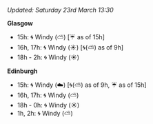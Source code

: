 *Updated: Saturday 23rd March 13:30*

**Glasgow**

* 15h: :cyclone: Windy (:partly_sunny:) [:umbrella: as of 15h]
* 16h, 17h: :cyclone: Windy (:sunny:) [:cyclone:(:partly_sunny:) as of 9h]
* 18h - 2h: :cyclone: Windy (:sunny:)

**Edinburgh**

* 15h: :cyclone: Windy (:cloud:) [:cyclone:(:partly_sunny:) as of 9h, :umbrella: as of 15h]
* 16h, 17h: :cyclone: Windy (:partly_sunny:)
* 18h - 0h: :cyclone: Windy (:sunny:)
* 1h, 2h: :cyclone: Windy (:partly_sunny:)
